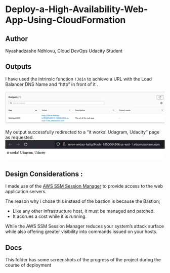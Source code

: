# Deploy-a-High-Availability-Web-App-Using-CloudFormation

## Author
Nyashadzashe Ndhlovu, Cloud DevOps Udacity Student

## Outputs
 I have used the intrinsic function `!Join` to achieve a URL with the Load Balancer DNS Name and “http” in front of it . 

![url output](./Docs/http%20DNS%20output.PNG)

 My output successfully redirected to a “it works! Udagram, Udacity” page as requested. ![url output](./Docs/it%20works!%20udagram%2C%20Udacity.PNG)

## Design Considerations :

I made use of the [AWS SSM Session Manager](https://aws.amazon.com/blogs/mt/replacing-a-bastion-host-with-amazon-ec2-systems-manager/) to provide access to the web application servers.

The reason why i chose this instead of the bastion is because the Bastion;<br>
- Like any other infrastructure host, it must be managed and patched.<br>
- It accrues a cost while it is running.
 
 While the AWS SSM Session Manager reduces your system’s attack surface while also offering greater visibility into commands issued on your hosts. 


## Docs
This folder has some screenshots of the progress of the project during the course of deployment